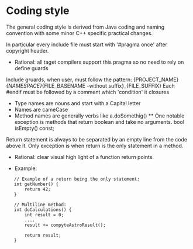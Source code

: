 Coding style
=============

The general coding style is derived from Java coding and naming convention with some minor C++ specific practical changes.

In particular every include file must start with '#pragma once' after copyright header.
- Rational: all taget compilers support this pragma so no need to rely on define guards

Include gruards, when user, must follow the pattern: {PROJECT_NAME}_{NAMESPACE}_{FILE_BASENAME -without suffix}_{FILE_SUFFIX}
Each #endif must be followed by a comment which 'condition' it closures

 * Type names are nouns and start with a Capital letter
 * Names are cameCase
 * Method names are generally verbs like a.doSomethig()
 ** One notable exception is methods that return boolean and take no arguments.
    bool isEmpty() const;

Return statement is always to be separated by an empty line from the code above it.
Only exception is when return is the only statement in a method.
- Rational: clear visual high light of a function return points.
 * Example:
 ```
    // Example of a return being the only statement:
    int getNumber() {
        return 42;
    }

    // Multiline method:
    int doCalculations() {
        int result = 0;
        ....
        result += compyteAstroResult();

        return result;
    }
```
